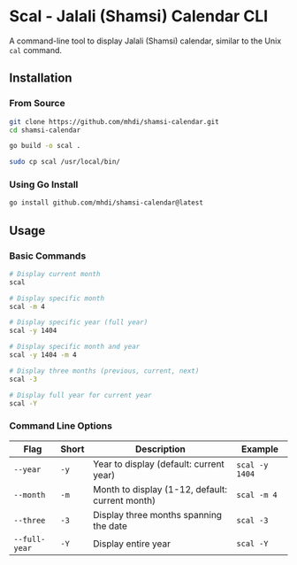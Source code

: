 # Scal - Jalali (Shamsi) Calendar CLI

A command-line tool to display Jalali (Shamsi) calendar, similar to the Unix `cal` command.

## Installation

### From Source

```bash
git clone https://github.com/mhdi/shamsi-calendar.git
cd shamsi-calendar

go build -o scal .

sudo cp scal /usr/local/bin/
```

### Using Go Install

```bash
go install github.com/mhdi/shamsi-calendar@latest
```

## Usage

### Basic Commands

```bash
# Display current month
scal

# Display specific month
scal -m 4

# Display specific year (full year)
scal -y 1404

# Display specific month and year
scal -y 1404 -m 4

# Display three months (previous, current, next)
scal -3

# Display full year for current year
scal -Y
```

### Command Line Options

| Flag | Short | Description | Example |
|------|-------|-------------|---------|
| `--year` | `-y` | Year to display (default: current year) | `scal -y 1404` |
| `--month` | `-m` | Month to display (1-12, default: current month) | `scal -m 4` |
| `--three` | `-3` | Display three months spanning the date | `scal -3` |
| `--full-year` | `-Y` | Display entire year | `scal -Y` |
